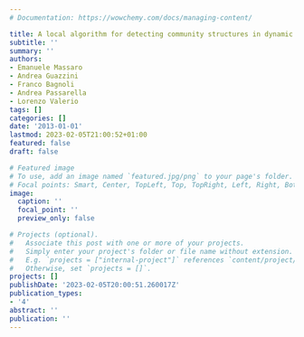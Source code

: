 ```yaml
---
# Documentation: https://wowchemy.com/docs/managing-content/

title: A local algorithm for detecting community structures in dynamic networks
subtitle: ''
summary: ''
authors:
- Emanuele Massaro
- Andrea Guazzini
- Franco Bagnoli
- Andrea Passarella
- Lorenzo Valerio
tags: []
categories: []
date: '2013-01-01'
lastmod: 2023-02-05T21:00:52+01:00
featured: false
draft: false

# Featured image
# To use, add an image named `featured.jpg/png` to your page's folder.
# Focal points: Smart, Center, TopLeft, Top, TopRight, Left, Right, BottomLeft, Bottom, BottomRight.
image:
  caption: ''
  focal_point: ''
  preview_only: false

# Projects (optional).
#   Associate this post with one or more of your projects.
#   Simply enter your project's folder or file name without extension.
#   E.g. `projects = ["internal-project"]` references `content/project/deep-learning/index.md`.
#   Otherwise, set `projects = []`.
projects: []
publishDate: '2023-02-05T20:00:51.260017Z'
publication_types:
- '4'
abstract: ''
publication: ''
---
```

